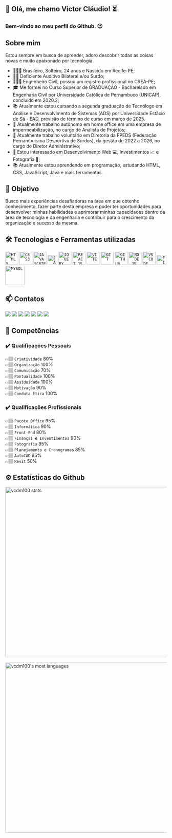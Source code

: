 ## 👋 Olá, me chamo Victor Cláudio! :hourglass_flowing_sand:
### Bem-vindo ao meu perfil do Github. :wink:

## Sobre mim
Estou sempre em busca de aprender, adoro descobrir todas as coisas novas e muito apaixonado por tecnologia.
- 🙋🏽‍♂️ Brasileiro, Solteiro, 24 anos e Nascido em Recife-PE;
- 🦻🏽 Deficiente Auditivo Bilateral e/ou Surdo;
- 👷🏽‍♂️ Engenheiro Civil, possuo um registro profissional no CREA-PE;
- 🎓 Me formei no Curso Superior de GRADUAÇÃO - Bacharelado em Engenharia Civil por Universidade Católica de Pernambuco (UNICAP), concluído em 2020.2;
- 📚 Atualmente estou cursando a segunda graduação de Tecnólogo em Análise e Desenvolvimento de Sistemas (ADS) por Universidade Estácio de Sá - EAD, previsão de término de curso em março de 2025.
- 💼 Atualmente trabalho autônomo em home office em uma empresa de impermeabilização, no cargo de Analista de Projetos;
- 💼 Atualmente trabalho voluntário em Diretoria da FPEDS (Federação Pernambucana Desportiva de Surdos), da gestão de 2022 a 2026, no cargo de Diretor Administrativo;
- 💖 Estou interessado em Desenvolvimento Web 💻, Investimentos 📈 e Fotografia 📸;
- 📚 Atualmente estou aprendendo em programação, estudando HTML, CSS, JavaScript, Java e mais ferramentas.

## 🎯 Objetivo
<p> Busco mais experiências desafiadoras na área em que obtenho conhecimento, fazer parte desta empresa e poder ter oportunidades para desenvolver minhas habilidades e aprimorar minhas capacidades dentro da área de tecnologia e da engenharia e contribuir para o crescimento da organização e sucesso da mesma. </p>

## 🛠 Tecnologias e Ferramentas utilizadas
<code><img width="40px" src="https://cdn.jsdelivr.net/gh/devicons/devicon/icons/html5/html5-original-wordmark.svg" title = "HTML5"/></code>
<code><img width="40px" src="https://cdn.jsdelivr.net/gh/devicons/devicon/icons/css3/css3-original-wordmark.svg" title = "CSS3"/></code>
<code><img width="40px" src="https://cdn.jsdelivr.net/gh/devicons/devicon/icons/javascript/javascript-original.svg" title = "JAVASCRIPT"/></code>
<code><img width="30px" src="https://vetores.org/d/java.svg" title = "JAVA"/></code>
<code><img width="40px" src="https://cdn.jsdelivr.net/gh/devicons/devicon/icons/jquery/jquery-original.svg" title = "JQUERY"/></code>
<code><img width="40px" src="https://cdn.jsdelivr.net/gh/devicons/devicon/icons/react/react-original.svg" title = "REACT.JS"/></code>
<code><img width="40px" src="https://upload.wikimedia.org/wikipedia/commons/f/f1/Vitejs-logo.svg" title = "VITE"/></code>
<code><img width="40px" src="https://cdn.jsdelivr.net/gh/devicons/devicon/icons/git/git-original.svg" title = "GIT"/></code>
<code><img width="40px" src="https://cdn.jsdelivr.net/gh/devicons/devicon/icons/github/github-original.svg" title = "GITHUB"/></code>
<code><img width="40px" src="https://cdn.worldvectorlogo.com/logos/nodejs-2.svg" title = "NODE.JS"/></code>
<code><img width="40px" src="https://vetores.org/d/visual-studio-code.svg" title = "VS CODE"/></code>
<code><img width="30px" src="https://vetores.org/d/figma.svg" title = "FIGMA"/></code>
<code><img width="60px" src="https://vetores.org/d/mysql.svg" title = "MYSQL"/></code>


## 📫 Contatos
<div>
<a href="https://www.youtube.com/channel/UCY2J2onPoNyoaRyygv6A0yw" target="_blank"><img src="https://img.shields.io/badge/YouTube-FF0000?style=for-the-badge&logo=youtube&logoColor=white" target="_blank"></a>
<a href="https://www.facebook.com/Vcdm100/" target="_blank"><img src="https://img.shields.io/badge/facebook-1100FA?style=for-the-badge&logo=facebook&logoColor=white" target="_blank"></a>
<a href="https://www.instagram.com/vcdm100/" target="_blank"><img src="https://img.shields.io/badge/-Instagram-%23E4405F?style=for-the-badge&logo=instagram&logoColor=white" target="_blank"></a>
<a href="https://twitter.com/Vcdm100" target="_blank"><img src="https://img.shields.io/badge/twitter-189DFA?style=for-the-badge&logo=twitter&logoColor=white" target="_blank"></a>
<a href = "mailto:vitaomoura100@gmail.com"><img src="https://img.shields.io/badge/Gmail-D14836?style=for-the-badge&logo=gmail&logoColor=white" target="_blank"></a>
<a href="https://www.linkedin.com/in/victor-cl%C3%A1udio-deosdede-moura-pcd-1845a5137/" target="_blank"><img src="https://img.shields.io/badge/-LinkedIn-%230077B5?style=for-the-badge&logo=linkedin&logoColor=white" target="_blank"></a>
<a href="https://api.whatsapp.com/send?phone=5581982428445" alt="WhatsApp"><img src="https://img.shields.io/badge/-WhatsApp-%25d366?style=for-the-badge&logo=whatsapp&logoColor=white"/></a>
</div>

## 🧠 Competências
### ✔️ Qualificações Pessoais
👉🏽 `Criatividade` 80% <br/>
👉🏽 `Organização` 100% <br/>
👉🏽 `Comunicação` 70% <br/>
👉🏽 `Pontualidade` 100% <br/>
👉🏽 `Assiduidade` 100% <br/>
👉🏽 `Motivação` 90% <br/>
👉🏽 `Conduta Ética` 100% <br/>
### ✔️ Qualificações Profissionais
👉🏽 `Pacote Office` 95% <br/>
👉🏽 `Informática` 90% <br/>
👉🏽 `Front-End` 80% <br/>
👉🏽 `Finanças e Investimentos` 90% <br/>
👉🏽 `Fotografia` 95% <br/>
👉🏽 `Planejamento e Cronogramas` 85% <br/>
👉🏽 `AutoCAD` 95% <br/>
👉🏽 `Revit` 50% <br/>

## ⚙️ Estatísticas do Github
<p align="left">
<img width="530em" src="https://github-readme-stats.vercel.app/api?username=vcdm100&show_icons=true&theme=vision-friendly-dark" alt="vcdm100 stats"/>
<br/><br/>
<img width="530em" src="https://github-readme-stats.vercel.app/api/top-langs/?username=vcdm100&layout=compact&theme=vision-friendly-dark" alt="vcdm100's most languages"/>
</p>
